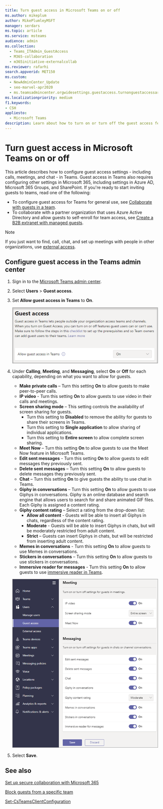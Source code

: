 ```yaml
---
title: Turn guest access in Microsoft Teams on or off
ms.author: mikeplum
author: MikePlumleyMSFT
manager: serdars
ms.topic: article
ms.service: msteams
audience: admin
ms.collection: 
  - Teams_ITAdmin_GuestAccess
  - M365-collaboration
  - m365initiative-externalcollab
ms.reviewer: rafarhi
search.appverid: MET150
ms.custom: 
  - NewAdminCenter_Update
  - seo-marvel-apr2020
  - ms.teamsadmincenter.orgwidesettings.guestaccess.turnonguestaccessarticle
ms.localizationpriority: medium
f1.keywords:
- CSH
appliesto: 
  - Microsoft Teams
description: Learn about how to turn on or turn off the guest access feature in Microsoft Teams as an Office 365 admin.
---
```


# Turn guest access in Microsoft Teams on or off

This article describes how to configure guest access settings - including calls, meetings, and chat - in Teams. Guest access in Teams also requires configuring other settings in Microsoft 365, including settings in Azure AD, Microsoft 365 Groups, and SharePoint. If you're ready to start inviting guests to teams, read one of the following:

- To configure guest access for Teams for general use, see [Collaborate with guests in a team](/microsoft-365/solutions/collaborate-as-team).
- To collaborate with a partner organization that uses Azure Active Directory and allow guests to self-enroll for team access, see [Create a B2B extranet with managed guests](/microsoft-365/solutions/b2b-extranet).

> [!NOTE]
> If you just want to find, call, chat, and set up meetings with people in other organizations, use [external access](manage-external-access.md).

## Configure guest access in the Teams admin center

1. Sign in to the [Microsoft Teams admin center](https://admin.teams.microsoft.com/).

2. Select **Users** > **Guest access**.

3. Set **Allow guest access in Teams** to **On**.

    ![Allow guest access switch set to On .](media/guest-access-setting.png)

4. Under **Calling**, **Meeting**, and **Messaging**, select **On** or **Off** for each capability, depending on what you want to allow for guests.

      - **Make private calls** – Turn this setting **On** to allow guests to make peer-to-peer calls.
      - **IP video** - Turn this setting **On** to allow guests to use video in their calls and meetings.
      - **Screen sharing mode** – This setting controls the availability of screen sharing for guests.
          - Turn this setting to **Disabled** to remove the ability for guests to share their screens in Teams.
          - Turn this setting to **Single application** to allow sharing of individual applications.
          - Turn this setting to **Entire screen** to allow complete screen sharing.
      - **Meet Now** – Turn this setting **On** to allow guests to use the Meet Now feature in Microsoft Teams.
      - **Edit sent messages** - Turn this setting **On** to allow guests to edit messages they previously sent.
      - **Delete sent messages** – Turn this setting **On** to allow guests to delete messages they previously sent.
      - **Chat** – Turn this setting **On** to give guests the ability to use chat in Teams.
      - **Giphy in conversations** – Turn this setting **On** to allow guests to use Giphys in conversations. Giphy is an online database and search engine that allows users to search for and share animated GIF files. Each Giphy is assigned a content rating.
      - **Giphy content rating** –  Select a rating from the drop-down list:
          - **Allow all content** - Guests will be able to insert all Giphys in chats, regardless of the content rating.
          - **Moderate** - Guests will be able to insert Giphys in chats, but will be moderately restricted from adult content.
          - **Strict** – Guests can insert Giphys in chats, but will be restricted from inserting adult content.
      - **Memes in conversations** - Turn this setting **On** to allow guests to use Memes in conversations.
      - **Stickers in conversations** – Turn this setting **On** to allow guests to use stickers in conversations.
      - **Immersive reader for messages** - Turn this setting **On** to allow guests to use [immersive reader in Teams](https://support.microsoft.com/topic/a700c0d0-bc53-4696-a94d-4fbc86ac7a9a).

    ![Guest permissions settings in Teams.](media/manage-guest-access-image1.png)

5. Select **Save**.

## See also

[Set up secure collaboration with Microsoft 365](/microsoft-365/solutions/setup-secure-collaboration-with-teams)

[Block guests from a specific team](/microsoft-365/solutions/per-group-guest-access)

[Set-CsTeamsClientConfiguration](/powershell/module/skype/set-csteamsclientconfiguration)
